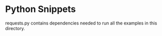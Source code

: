 # Python Snippets

requests.py contains dependencies needed to run all the examples in this directory.
